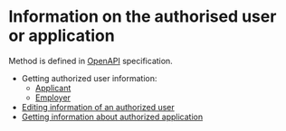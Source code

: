 # Information on the authorised user or application

Method is defined in [OpenAPI](https://api.hh.ru/openapi/en/redoc) specification.

* Getting authorized user information:
    * [Applicant](https://api.hh.ru/openapi/en/redoc#tag/Applicant-info/paths/~1me/get)
    * [Employer](https://api.hh.ru/openapi/en/redoc#tag/Employer-info/paths/~1me/get)
* [Editing information of an authorized user](https://api.hh.ru/openapi/en/redoc#tag/Applicant-info/paths/~1me/post)
* [Getting information about authorized application](https://api.hh.ru/openapi/en/redoc#tag/Application-info/paths/~1me/get)
